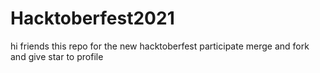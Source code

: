 # Hacktoberfest2021
hi friends this repo for the new hacktoberfest participate merge and fork and give star to profile
